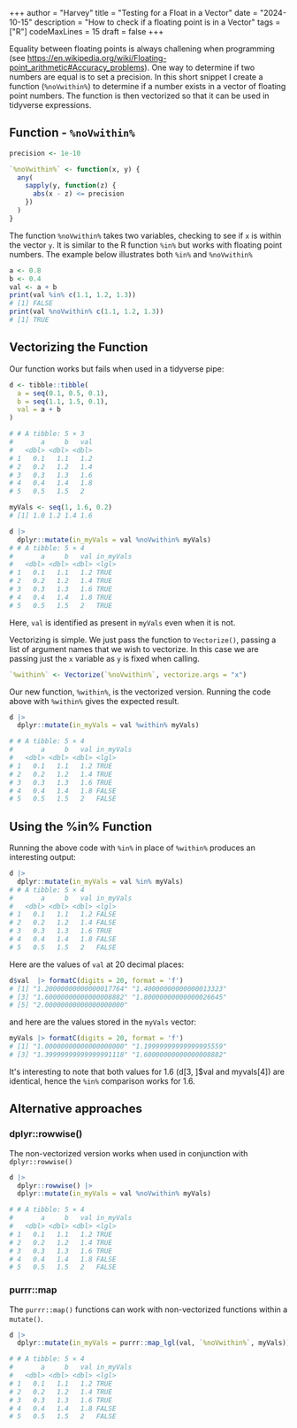 +++
author = "Harvey"
title = "Testing for a Float in a Vector"
date = "2024-10-15"
description = "How to check if a floating point is in a Vector"
tags = ["R"]
codeMaxLines = 15
draft = false
+++

Equality between floating points is always challening when programming (see https://en.wikipedia.org/wiki/Floating-point_arithmetic#Accuracy_problems).  One way to determine if two numbers are equal is to set a precision.  In this short snippet I create a function (`%noVwithin%`) to determine if a number exists in a vector of floating point numbers.  The function is then vectorized so that it can be used in tidyverse expressions.

## Function - `%noVwithin%`

```r
precision <- 1e-10

`%noVwithin%` <- function(x, y) {
  any(
    sapply(y, function(z) {
      abs(x - z) <= precision
    })
  )
}
```

The function `%noVwithin%` takes two variables, checking to see if `x` is within the vector `y`.  It is similar to the R function `%in%` but works with floating point numbers.  The example below illustrates both `%in%` and `%noVwithin%`

```r
a <- 0.8
b <- 0.4
val <- a + b
print(val %in% c(1.1, 1.2, 1.3))
# [1] FALSE
print(val %noVwithin% c(1.1, 1.2, 1.3))
# [1] TRUE
```

## Vectorizing the Function

Our function works but fails when used in a tidyverse pipe:

```r
d <- tibble::tibble(
  a = seq(0.1, 0.5, 0.1),
  b = seq(1.1, 1.5, 0.1), 
  val = a + b
)

# # A tibble: 5 × 3
#       a     b   val
#   <dbl> <dbl> <dbl>
# 1   0.1   1.1   1.2
# 2   0.2   1.2   1.4
# 3   0.3   1.3   1.6
# 4   0.4   1.4   1.8
# 5   0.5   1.5   2 

myVals <- seq(1, 1.6, 0.2)
# [1] 1.0 1.2 1.4 1.6

d |>
  dplyr::mutate(in_myVals = val %noVwithin% myVals)
# # A tibble: 5 × 4
#       a     b   val in_myVals
#   <dbl> <dbl> <dbl> <lgl>    
# 1   0.1   1.1   1.2 TRUE     
# 2   0.2   1.2   1.4 TRUE     
# 3   0.3   1.3   1.6 TRUE     
# 4   0.4   1.4   1.8 TRUE     
# 5   0.5   1.5   2   TRUE     

```
Here, `val` is identified as present in `myVals` even when it is not.


Vectorizing is simple.  We just pass the function to `Vectorize()`, passing a list of argument names that we wish to vectorize.  In this case we are passing just the `x` variable as `y` is fixed when calling.

```r
`%within%` <- Vectorize(`%noVwithin%`, vectorize.args = "x")
```

Our new function, `%within%`, is the vectorized version.  Running the code above with `%within%` gives the expected result.

```r
d |>
  dplyr::mutate(in_myVals = val %within% myVals)

# # A tibble: 5 × 4
#       a     b   val in_myVals
#   <dbl> <dbl> <dbl> <lgl>    
# 1   0.1   1.1   1.2 TRUE     
# 2   0.2   1.2   1.4 TRUE     
# 3   0.3   1.3   1.6 TRUE     
# 4   0.4   1.4   1.8 FALSE    
# 5   0.5   1.5   2   FALSE    
```

## Using the %in% Function

Running the above code with `%in%` in place of `%within%` produces an interesting output:

```r
d |>
  dplyr::mutate(in_myVals = val %in% myVals)
# # A tibble: 5 × 4
#       a     b   val in_myVals
#   <dbl> <dbl> <dbl> <lgl>    
# 1   0.1   1.1   1.2 FALSE    
# 2   0.2   1.2   1.4 FALSE    
# 3   0.3   1.3   1.6 TRUE     
# 4   0.4   1.4   1.8 FALSE    
# 5   0.5   1.5   2   FALSE  
```

Here are the values of `val` at 20 decimal places:
```r
d$val  |> formatC(digits = 20, format = 'f')
# [1] "1.20000000000000017764" "1.40000000000000013323"
# [3] "1.60000000000000008882" "1.80000000000000026645"
# [5] "2.00000000000000000000"
```

and here are the values stored in the `myVals` vector:
```r
myVals |> formatC(digits = 20, format = 'f')
# [1] "1.00000000000000000000" "1.19999999999999995559"
# [3] "1.39999999999999991118" "1.60000000000000008882"
```
It's interesting to note that both values for 1.6 (d[3, ]$val and myvals[4]) are identical, hence the `%in%` comparison works for 1.6.


## Alternative approaches

### dplyr::rowwise()

The non-vectorized version works when used in conjunction with `dplyr::rowwise()`

```r
d |>
  dplyr::rowwise() |>
  dplyr::mutate(in_myVals = val %noVwithin% myVals)

# # A tibble: 5 × 4
#       a     b   val in_myVals
#   <dbl> <dbl> <dbl> <lgl>    
# 1   0.1   1.1   1.2 TRUE     
# 2   0.2   1.2   1.4 TRUE     
# 3   0.3   1.3   1.6 TRUE     
# 4   0.4   1.4   1.8 FALSE    
# 5   0.5   1.5   2   FALSE    
```

### purrr::map

The `purrr::map()` functions can work with non-vectorized functions within a `mutate()`.

```r
d |>
  dplyr::mutate(in_myVals = purrr::map_lgl(val, `%noVwithin%`, myVals))

# # A tibble: 5 × 4
#       a     b   val in_myVals
#   <dbl> <dbl> <dbl> <lgl>    
# 1   0.1   1.1   1.2 TRUE     
# 2   0.2   1.2   1.4 TRUE     
# 3   0.3   1.3   1.6 TRUE     
# 4   0.4   1.4   1.8 FALSE    
# 5   0.5   1.5   2   FALSE    
```
